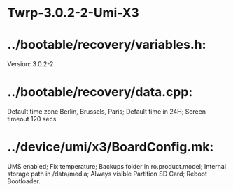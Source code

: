 # Twrp-3.0.2-2-Umi-X3
# ../bootable/recovery/variables.h: 
Version: 3.0.2-2  

# ../bootable/recovery/data.cpp: 
Default time zone Berlin, Brussels, Paris;
Default time in 24H;
Screen timeout 120 secs.

# ../device/umi/x3/BoardConfig.mk: 
UMS enabled;
Fix temperature;
Backups folder in ro.product.model; 
Internal storage path in /data/media;
Always visible Partition SD Card;
Reboot Bootloader.
